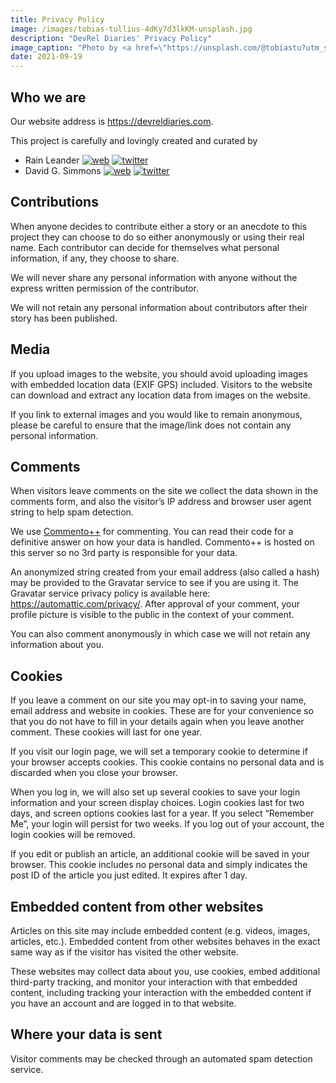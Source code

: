 ```yaml
---
title: Privacy Policy
image: /images/tobias-tullius-4dKy7d3lkKM-unsplash.jpg
description: "DevRel Diaries' Privacy Policy"
image_caption: "Photo by <a href=\"https://unsplash.com/@tobiastu?utm_source=unsplash&utm_medium=referral&utm_content=creditCopyText\">Tobias Tullius</a> on <a href=\"https://unsplash.com/s/photos/privacy-policy?utm_source=unsplash&utm_medium=referral&utm_content=creditCopyText\">Unsplash</a>"
date: 2021-09-19
---
```



## Who we are

Our website address is https://devreldiaries.com.

This project is carefully and lovingly created and curated by
- Rain Leander [![web](/images/www.png)](https://therain.dev) [![twitter](/images/twit-32.png)](https://twitter.com/rainleander)
- David G. Simmons [![web](/images/www.png)](https://davidgs.com) [![twitter](/images/twit-32.png)](https://twitter.com/davidgsIoT)

## Contributions

When anyone decides to contribute either a story or an anecdote to this project they can choose to do so either anonymously or using their real name. Each contributor can decide for themselves what personal information, if any, they choose to share.

We will never share any personal information with anyone without the express written permission of the contributor.

We will not retain any personal information about contributors after their story has been published.

## Media

If you upload images to the website, you should avoid uploading images with embedded location data (EXIF GPS) included. Visitors to the website can download and extract any location data from images on the website.

If you link to external images and you would like to remain anonymous, please be careful to ensure that the image/link does not contain any personal information.

## Comments

When visitors leave comments on the site we collect the data shown in the comments form, and also the visitor’s IP address and browser user agent string to help spam detection.

We use [Commento++](https://github.com/souramoo/commentoplusplus) for commenting. You can read their code for a definitive answer on how your data is handled. Commento++ is hosted on this server so no 3rd party is responsible for your data.

An anonymized string created from your email address (also called a hash) may be provided to the Gravatar service to see if you are using it. The Gravatar service privacy policy is available here: https://automattic.com/privacy/. After approval of your comment, your profile picture is visible to the public in the context of your comment.

You can also comment anonymously in which case we will not retain any information about you.

## Cookies

If you leave a comment on our site you may opt-in to saving your name, email address and website in cookies. These are for your convenience so that you do not have to fill in your details again when you leave another comment. These cookies will last for one year.

If you visit our login page, we will set a temporary cookie to determine if your browser accepts cookies. This cookie contains no personal data and is discarded when you close your browser.

When you log in, we will also set up several cookies to save your login information and your screen display choices. Login cookies last for two days, and screen options cookies last for a year. If you select “Remember Me”, your login will persist for two weeks. If you log out of your account, the login cookies will be removed.

If you edit or publish an article, an additional cookie will be saved in your browser. This cookie includes no personal data and simply indicates the post ID of the article you just edited. It expires after 1 day.

## Embedded content from other websites

Articles on this site may include embedded content (e.g. videos, images, articles, etc.). Embedded content from other websites behaves in the exact same way as if the visitor has visited the other website.

These websites may collect data about you, use cookies, embed additional third-party tracking, and monitor your interaction with that embedded content, including tracking your interaction with the embedded content if you have an account and are logged in to that website.

## Where your data is sent

Visitor comments may be checked through an automated spam detection service.